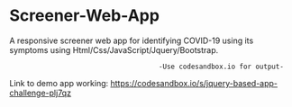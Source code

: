 # Screener-Web-App
A responsive screener web app for identifying COVID-19 using its symptoms using Html/Css/JavaScript/Jquery/Bootstrap.

                                         -Use codesandbox.io for output-

Link to demo app working: https://codesandbox.io/s/jquery-based-app-challenge-plj7qz
